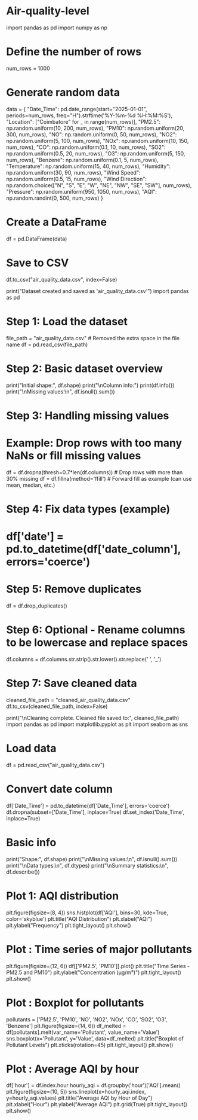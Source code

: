 # Air-quality-level
import pandas as pd
import numpy as np

# Define the number of rows
num_rows = 1000

# Generate random data
data = {
    "Date_Time": pd.date_range(start="2025-01-01", periods=num_rows, freq="H").strftime('%Y-%m-%d %H:%M:%S'),
    "Location": ["Coimbatore" for _ in range(num_rows)],
    "PM2.5": np.random.uniform(10, 200, num_rows),
    "PM10": np.random.uniform(20, 300, num_rows),
    "NO": np.random.uniform(0, 50, num_rows),
    "NO2": np.random.uniform(5, 100, num_rows),
    "NOx": np.random.uniform(10, 150, num_rows),
    "CO": np.random.uniform(0.1, 10, num_rows),
    "SO2": np.random.uniform(0.5, 20, num_rows),
    "O3": np.random.uniform(5, 150, num_rows),
    "Benzene": np.random.uniform(0.1, 5, num_rows),
    "Temperature": np.random.uniform(15, 40, num_rows),
    "Humidity": np.random.uniform(30, 90, num_rows),
    "Wind Speed": np.random.uniform(0.5, 15, num_rows),
    "Wind Direction": np.random.choice(["N", "S", "E", "W", "NE", "NW", "SE", "SW"], num_rows),
    "Pressure": np.random.uniform(950, 1050, num_rows),
    "AQI": np.random.randint(0, 500, num_rows)
}

# Create a DataFrame
df = pd.DataFrame(data)

# Save to CSV
df.to_csv("air_quality_data.csv", index=False)

print("Dataset created and saved as 'air_quality_data.csv'")
import pandas as pd

# Step 1: Load the dataset
file_path = "air_quality_data.csv"  # Removed the extra space in the file name
df = pd.read_csv(file_path)

# Step 2: Basic dataset overview
print("Initial shape:", df.shape)
print("\nColumn info:")
print(df.info())
print("\nMissing values:\n", df.isnull().sum())

# Step 3: Handling missing values
# Example: Drop rows with too many NaNs or fill missing values
df = df.dropna(thresh=0.7*len(df.columns))  # Drop rows with more than 30% missing
df = df.fillna(method='ffill')  # Forward fill as example (can use mean, median, etc.)

# Step 4: Fix data types (example)
# df['date'] = pd.to_datetime(df['date_column'], errors='coerce')

# Step 5: Remove duplicates
df = df.drop_duplicates()

# Step 6: Optional - Rename columns to be lowercase and replace spaces
df.columns = df.columns.str.strip().str.lower().str.replace(' ', '_')

# Step 7: Save cleaned data
cleaned_file_path = "cleaned_air_quality_data.csv"
df.to_csv(cleaned_file_path, index=False)

print("\nCleaning complete. Cleaned file saved to:", cleaned_file_path)
import pandas as pd
import matplotlib.pyplot as plt
import seaborn as sns

# Load data
df = pd.read_csv("air_quality_data.csv")

# Convert date column
df['Date_Time'] = pd.to_datetime(df['Date_Time'], errors='coerce')
df.dropna(subset=['Date_Time'], inplace=True)
df.set_index('Date_Time', inplace=True)

# Basic info
print("Shape:", df.shape)
print("\nMissing values:\n", df.isnull().sum())
print("\nData types:\n", df.dtypes)
print("\nSummary statistics:\n", df.describe())

# Plot 1: AQI distribution
plt.figure(figsize=(8, 4))
sns.histplot(df['AQI'], bins=30, kde=True, color='skyblue')
plt.title("AQI Distribution")
plt.xlabel("AQI")
plt.ylabel("Frequency")
plt.tight_layout()
plt.show()

# Plot : Time series of major pollutants
plt.figure(figsize=(12, 6))
df[['PM2.5', 'PM10']].plot()
plt.title("Time Series - PM2.5 and PM10")
plt.ylabel("Concentration (µg/m³)")
plt.tight_layout()
plt.show()

# Plot : Boxplot for pollutants
pollutants = ['PM2.5', 'PM10', 'NO', 'NO2', 'NOx', 'CO', 'SO2', 'O3', 'Benzene']
plt.figure(figsize=(14, 6))
df_melted = df[pollutants].melt(var_name='Pollutant', value_name='Value')
sns.boxplot(x='Pollutant', y='Value', data=df_melted)
plt.title("Boxplot of Pollutant Levels")
plt.xticks(rotation=45)
plt.tight_layout()
plt.show()

# Plot : Average AQI by hour
df['hour'] = df.index.hour
hourly_aqi = df.groupby('hour')['AQI'].mean()
plt.figure(figsize=(10, 5))
sns.lineplot(x=hourly_aqi.index, y=hourly_aqi.values)
plt.title("Average AQI by Hour of Day")
plt.xlabel("Hour")
plt.ylabel("Average AQI")
plt.grid(True)
plt.tight_layout()
plt.show()
